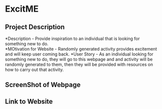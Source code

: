 # ExcitME

## Project Description
*Description - Provide inspiration to an individual that is looking for something new to do.  
*MOtivation for Website - Randomly generated activity provides excitement and will keep user coming back. 
*User Story - As an individual looking for something new to do, they will go to this webpage and and activity will be randomly generated to them, then they will be provided with resources on how to carry out that activity.  

## ScreenShot of Webpage

## Link to Website
